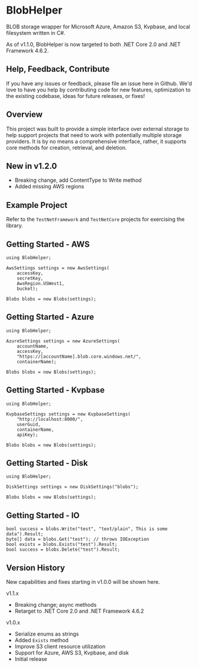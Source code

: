 # BlobHelper

BLOB storage wrapper for Microsoft Azure, Amazon S3, Kvpbase, and local filesystem written in C#.

As of v1.1.0, BlobHelper is now targeted to both .NET Core 2.0 and .NET Framework 4.6.2.

[nuget]:     https://www.nuget.org/packages/BlobHelper/
[nuget-img]: https://badge.fury.io/nu/Object.svg

## Help, Feedback, Contribute

If you have any issues or feedback, please file an issue here in Github. We'd love to have you help by contributing code for new features, optimization to the existing codebase, ideas for future releases, or fixes!

## Overview

This project was built to provide a simple interface over external storage to help support projects that need to work with potentially multiple storage providers.  It is by no means a comprehensive interface, rather, it supports core methods for creation, retrieval, and deletion.

## New in v1.2.0

- Breaking change, add ContentType to Write method
- Added missing AWS regions

## Example Project

Refer to the ```TestNetFramework``` and ```TestNetCore``` projects for exercising the library.

## Getting Started - AWS
```
using BlobHelper;

AwsSettings settings = new AwsSettings(
	accessKey, 
	secretKey, 
	AwsRegion.USWest1,
	bucket);

Blobs blobs = new Blobs(settings); 
```

## Getting Started - Azure
```
using BlobHelper;

AzureSettings settings = new AzureSettings(
	accountName, 
	accessKey, 
	"https://[accountName].blob.core.windows.net/", 
	containerName);

Blobs blobs = new Blobs(settings); 
```

## Getting Started - Kvpbase
```
using BlobHelper;

KvpbaseSettings settings = new KvpbaseSettings(
	"http://localhost:8000/", 
	userGuid, 
	containerName, 
	apiKey);

Blobs blobs = new Blobs(settings); 
```

## Getting Started - Disk
```
using BlobHelper;

DiskSettings settings = new DiskSettings("blobs"); 

Blobs blobs = new Blobs(settings);
```

## Getting Started - IO
```
bool success = blobs.Write("test", "text/plain", This is some data").Result;
byte[] data = blobs.Get("test"); // throws IOException
bool exists = blobs.Exists("test").Result;
bool success = blobs.Delete("test").Result;
```

## Version History

New capabilities and fixes starting in v1.0.0 will be shown here.

v1.1.x
- Breaking change; async methods
- Retarget to .NET Core 2.0 and .NET Framework 4.6.2

v1.0.x
- Serialize enums as strings
- Added ```Exists``` method
- Improve S3 client resource utilization
- Support for Azure, AWS S3, Kvpbase, and disk
- Initial release
